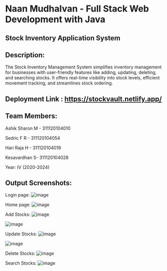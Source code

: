 # Naan Mudhalvan - Full Stack Web Development with Java 
## Stock Inventory Application System

## Description:
The Stock Inventory Management System simplifies inventory management for businesses with user-friendly features like adding, updating, deleting, and searching stocks. It offers real-time visibility into stock levels, efficient movement tracking, and streamlines stock ordering.

## Deployment Link : https://stockvault.netlify.app/

## Team Members:
Ashik Sharon M - 311120104010

Sedric F R - 311120104054

Hari Raja H - 311120104019

Kesavardhan S- 311120104028

Year: IV (2020-2024)


## Output Screenshots:

Login page:
![image](https://github.com/ashiksharonm/nm-licet-group6/assets/80738185/40ec12d4-0ab0-4bce-9b02-385f87f295e4)


Home page:
![image](https://github.com/ashiksharonm/nm-licet-group6/assets/80738185/074e72e3-1978-435c-b959-ef6b729f5be4)


Add Stocks:
![image](https://github.com/ashiksharonm/nm-licet-group6/assets/80738185/c0892218-1d7a-40d9-8819-313fe580bcd2)

![image](https://github.com/ashiksharonm/nm-licet-group6/assets/80738185/0180be35-7103-4805-b293-4010029ea9e2)


Update Stocks:
![image](https://github.com/ashiksharonm/nm-licet-group6/assets/80738185/ad669c19-e7c3-4247-9069-b3eb0dcfee5a)

![image](https://github.com/ashiksharonm/nm-licet-group6/assets/80738185/e1a461e6-0384-4b1d-8b24-4d73ecddaa0f)


Delete Stocks:
![image](https://github.com/ashiksharonm/nm-licet-group6/assets/80738185/642480f3-2e73-462c-b06e-9b350fabeda2)


Search Stocks:
![image](https://github.com/ashiksharonm/nm-licet-group6/assets/80738185/71334d42-e380-44c0-a59d-9dbadb00b973)









